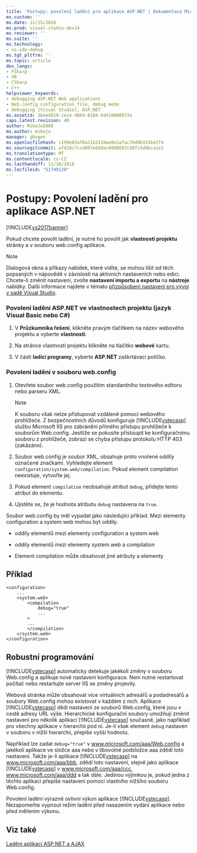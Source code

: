 ```yaml
---
title: 'Postupy: povolení ladění pro aplikace ASP.NET | Dokumentace Microsoftu'
ms.custom: ''
ms.date: 11/15/2016
ms.prod: visual-studio-dev14
ms.reviewer: ''
ms.suite: ''
ms.technology:
- vs-ide-debug
ms.tgt_pltfrm: ''
ms.topic: article
dev_langs:
- FSharp
- VB
- CSharp
- C++
helpviewer_keywords:
- debugging ASP.NET Web applications
- Web.config configuration file, debug mode
- debugging [Visual Studio], ASP.NET
ms.assetid: 3beed819-cece-4864-8184-bd410000973a
caps.latest.revision: 40
author: MikeJo5000
ms.author: mikejo
manager: ghogen
ms.openlocfilehash: c199e03af8a21b3134ae0e2afac7bd9b153be2f4
ms.sourcegitcommit: af428c7ccd007e668ec0dd8697c88fc5d8bca1e2
ms.translationtype: MT
ms.contentlocale: cs-CZ
ms.lasthandoff: 11/16/2018
ms.locfileid: "51749120"
---
```

# <a name="how-to-enable-debugging-for-aspnet-applications"></a>Postupy: Povolení ladění pro aplikace ASP.NET
[!INCLUDE[vs2017banner](../includes/vs2017banner.md)]

Pokud chcete povolit ladění, je nutné ho povolit jak **vlastnosti projektu** stránky a v souboru web.config aplikace.  
  
> [!NOTE]  
> Dialogová okna a příkazy nabídek, které vidíte, se mohou lišit od těch popsaných v nápovědě v závislosti na aktivních nastaveních nebo edici. Chcete-li změnit nastavení, zvolte **nastavení importu a exportu** na **nástroje** nabídky. Další informace najdete v tématu [přizpůsobení nastavení pro vývoj v sadě Visual Studio](http://msdn.microsoft.com/library/22c4debb-4e31-47a8-8f19-16f328d7dcd3).  
  
### <a name="to-enable-aspnet-debugging-in-the-project-properties-visual-basicc"></a>Povolení ladění ASP.NET ve vlastnostech projektu (jazyk Visual Basic nebo C#)  
  
1.  V **Průzkumníka řešení**, klikněte pravým tlačítkem na název webového projektu a vyberte **vlastnosti**.  
  
2.  Na stránce vlastností projektu klikněte na tlačítko **webové** kartu.  
  
3.  V části **ladicí programy**, vyberte **ASP.NET** zaškrtávací políčko.  
  
### <a name="to-enable-debugging-in-the-webconfig-file"></a>Povolení ladění v souboru web.config  
  
1.  Otevřete soubor web.config použitím standardního textového editoru nebo parseru XML.  
  
    > [!NOTE]  
    > K souboru však nelze přistupovat vzdáleně pomocí webového prohlížeče. Z bezpečnostních důvodů konfiguruje [!INCLUDE[vstecasp](../includes/vstecasp-md.md)] službu Microsoft IIS pro zabránění přímého přístupu prohlížeče k souborům Web.config. Jestliže se pokusíte přistoupit ke konfiguračnímu souboru z prohlížeče, zobrazí se chyba přístupu protokolu HTTP 403 (zakázáno).  
  
2.  Soubor web.config je soubor XML, obsahuje proto vnořené oddíly označené značkami. Vyhledejte element `configuration/system.web/compilation`. Pokud element compilation neexistuje, vytvořte jej.  
  
3.  Pokud element `compilation` neobsahuje atribut `debug`, přidejte tento atribut do elementu.  
  
4.  Ujistěte se, že je hodnota atributu `debug` nastavena na `true`.  
  
Soubor web.config by měl vypadat jako následující příklad. Mezi elementy configuration a system.web mohou být oddíly.  
  
-   oddíly elementů mezi elementy configuration a system.web  
  
-   oddíly elementů mezi elementy system.web a compilation  
  
-   Element compilation může obsahovat jiné atributy a elementy  
  
## <a name="example"></a>Příklad  
  
```  
<configuration>  
    ...  
    <system.web>  
        <compilation  
            debug="true"  
            ...  
        >  
        ...  
        </compilation>  
    </system.web>  
</configuration>  
```  
  
## <a name="robust-programming"></a>Robustní programování  
[!INCLUDE[vstecasp](../includes/vstecasp-md.md)] automaticky detekuje jakékoli změny v souboru Web.config a aplikuje nové nastavení konfigurace. Není nutné restartovat počítač nebo restartujte server IIS se změny projevily.  
  
Webová stránka může obsahovat více virtuálních adresářů a podadresářů a soubory Web.config mohou existovat v každém z nich. Aplikace [!INCLUDE[vstecasp](../includes/vstecasp-md.md)] dědí nastavení ze souborů Web.config, které jsou v cestě adresy URL výše. Hierarchické konfigurační soubory umožňují změnit nastavení pro několik aplikací [!INCLUDE[vstecasp](../includes/vstecasp-md.md)] současně, jako například pro všechny aplikace v hierarchii pod ní. Je-li však element `debug` nastaven v souboru v nižší hierarchii, přepíše vyšší hodnotu.  
  
Například lze zadat `debug="true"` v www.microsoft.com/aaa/Web.config a jakékoli aplikace ve složce aaa nebo v libovolné podsložce aaa zdědí toto nastavení. Takže je-li aplikace [!INCLUDE[vstecasp](../includes/vstecasp-md.md)] na www.microsoft.com/aaa/bbb, zdědí toto nastavení, stejně jako aplikace [!INCLUDE[vstecasp](../includes/vstecasp-md.md)] v www.microsoft.com/aaa/ccc, www.microsoft.com/aaa/ddd a tak dále. Jedinou výjimkou je, pokud jedna z těchto aplikací přepíše nastavení pomocí vlastního nižšího souboru Web.config.  
  
Povolení ladění výrazně ovlivní výkon aplikace [!INCLUDE[vstecasp](../includes/vstecasp-md.md)]. Nezapomeňte vypnout režim ladění před nasazením vydání aplikace nebo před měřením výkonu.  
  
## <a name="see-also"></a>Viz také  
[Ladění aplikací ASP.NET a AJAX](../debugger/debugging-aspnet-and-ajax-applications.md)  
  




